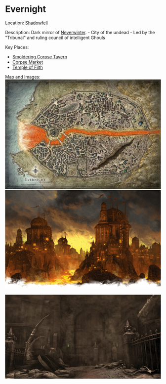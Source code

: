 # Evernight
Location: [Shadowfell](<./Shadowfell.md>)

Description: Dark mirror of [Neverwinter](<../Material Plane/Faerun/Neverwinter.md>).
	- City of the undead
	- Led by the "Tribunal" and ruling council of intelligent Ghouls

Key Places:
- [Smoldering Corpse Tavern](<./Smoldering Corpse Tavern.md>)
- [Corpse Market](<./Corpse Market.md>)
- [Temple of Filth](<./Temple of Filth.md>)

Map and Images:
![evernight](<../../IMAGES/evernight.webp>)
![12 - evernight](<../../IMAGES/12 - evernight.png>)

![13.5 - Evernight Streets](<../../IMAGES/13.5 - Evernight Streets.jpg>)
